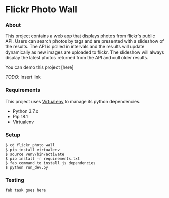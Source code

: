 # Flickr Photo Wall

### About
This project contains a web app that displays photos from flickr's public API. Users can search photos by tags and are presented with a slideshow of the results. The API is polled in intervals and the results will update dynamically as new images are uploaded to flickr. The slideshow will always display the latest photos returned from the API and cull older results.

You can demo this project [here] 

*TODO*: Insert link

### Requirements
This project uses [Virtualenv](https://virtualenv.pypa.io/en/latest/) to manage its python dependencies.

* Python 3.7.x
* Pip 18.1
* Virtualenv

### Setup
```
$ cd flickr_photo_wall
$ pip install virtualenv
$ source venv/bin/activate
$ pip install -r requirements.txt
$ fab command to install js dependencies
$ python run_dev.py
```

### Testing
`fab task goes here`



